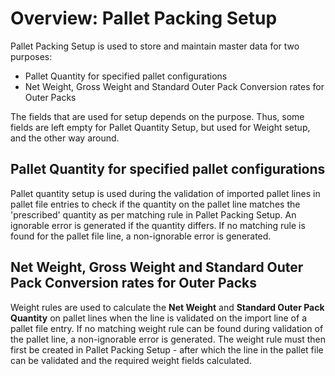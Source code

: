 # Overview: Pallet Packing Setup

Pallet Packing Setup is used to store and maintain master data for two purposes:

* Pallet Quantity for specified pallet configurations
* Net Weight, Gross Weight and Standard Outer Pack Conversion rates for Outer Packs

  


The fields that are used for setup depends on the purpose. Thus, some fields are left empty for Pallet Quantity Setup, but used for Weight setup, and the other way around. 

  


Pallet Quantity for specified pallet configurations
---------------------------------------------------

  


Pallet quantity setup is used during the validation of imported pallet lines in pallet file entries to check if the quantity on the pallet line matches the 'prescribed' quantity as per matching rule in Pallet Packing Setup. An ignorable error is generated if the quantity differs. If no matching rule is found for the pallet file line, a non-ignorable error is generated.

  


Net Weight, Gross Weight and Standard Outer Pack Conversion rates for Outer Packs
---------------------------------------------------------------------------------

  


Weight rules are used to calculate the **Net Weight** and **Standard Outer Pack Quantity** on pallet lines when the line is validated on the import line of a pallet file entry. If no matching weight rule can be found during validation of the pallet line, a non-ignorable error is generated. The weight rule must then first be created in Pallet Packing Setup - after which the line in the pallet file can be validated and the required weight fields calculated.

  


